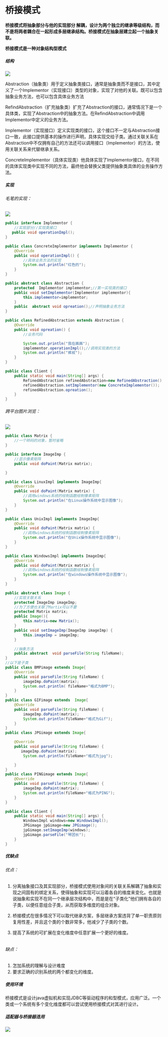 # 桥接模式



**桥接模式将抽象部分与他的实现部分 解耦，设计为两个独立的继承等级结构，而不是将两者耦合在一起形成多层继承结构。桥接模式在抽象层建立起一个抽象关联。**

**桥接模式是一种对象结构型模式**

##### 结构

![](../../../../../../../../../../../../../../18726/Documents/Java设计模式/image/structuralpattern/4-桥接模式结构图.png)

Abstraction（抽象类）用于定义抽象类接口，通常是抽象类而不是接口，其中定义了一个Implementor（实现接口）类型的对象，实现了对他的关联。既可以包含抽象业务方法，也可以包含具体业务方法

RefindAbstraction（扩充抽象类）扩充了Abstraction的接口，通常情况下是一个具体类，实现了Abstraction中的抽象方法。在RefindAbstraction中调用Implementor中定义的业务方法。

Implementor（实现接口）定义实现类的接口，这个接口不一定与Abstraction接口一致，此接口提供基本的操作进行声明，具体实现交给子类。通过关联关系在Abstraction中不仅拥有自己的方法还可以调用接口（Implementor）的方法，使用关联关系来代替继承关系。

ConcreteImplementor（具体实现类）他具体实现了Implementor接口，在不同的具体实现类中实现不同的方法，最终他会替换父类提供抽象类具体的业务操作方法。



##### 实现

###### *毛笔的实现*：

![](../../../../../../../../../../../../../../18726/Documents/Java设计模式/image/structuralpattern/5-桥接模式的实现.png)

```java
public interface Implementor {
    //实现部分//实现类接口
   public void operationImpl();
}

public class ConcreteImplementor implements Implementor {
    @Override
    public void operationImpl() {
        //具体业务方法的实现
        System.out.println("红色的");
    }
}

```

```java
public abstract class Abstraction {
    protected  Implementor implementor;//第一实现类的接口
    public void setImplementor(Implementor implementor){
        this.implementor=implementor;
    }
    public  abstract void opreation();//声明抽象业务方法
}
```

```java
public class RefinedAbstraction extends Abstraction {
    @Override
    public void opreation() {
        //业务代码

        System.out.println("我在画画");
        implementor.operationImpl();//调用实现类的方法
        System.out.println("裤衩");
    }
}

public class Client {
    public static void main(String[] args) {
        RefinedAbstraction refinedAbstraction=new RefinedAbstraction();
        refinedAbstraction.setImplementor(new ConcreteImplementor());
        refinedAbstraction.opreation();
    }
}

```

###### *跨平台图片浏览*：

![](../../../../../../../../../../../../../../18726/Documents/Java设计模式/image/structuralpattern/6-桥接模式的实现案例.png)

```java
public class Matrix {
    //一个转码的对象，暂时省略
}
```

```java
public interface ImageImp {
    //显示像素矩阵
    public void doPaint(Matrix matrix);

}

public class LinuxImpl implements ImageImp{
    @Override
    public void doPaint(Matrix matrix) {
        //调用windows系统的绘制函数绘制像素矩阵
        System.out.println("在Linux操作系统中显示图像");
    }
}

public class UnixImpl implements ImageImp{
    @Override
    public void doPaint(Matrix matrix) {
        //调用windows系统的绘制函数绘制像素矩阵
        System.out.println("在Unix操作系统中显示图像");
    }
}

public class WindowsImpl implements ImageImp{
    @Override
    public void doPaint(Matrix matrix) {
        //调用windows系统的绘制函数绘制像素矩阵
        System.out.println("在windows操作系统中显示图像");
    }
}

```

```java
public abstract class Image {
    //实现关联关系
    protected ImageImp imageImp;
    //为了方便也关联了Martix可以不要
    protected Matrix matrix;
    public Image(){
        this.matrix=new Matrix();
    }
    public void setImageImp(ImageImp imageImp) {
        this.imageImp = imageImp;
    }

    //抽象方法
    public abstract  void parseFile(String fileName);
}
//以下是子类
public class BMPimage extends Image{
    @Override
    public void parseFile(String fileName) {
        imageImp.doPaint(matrix);
        System.out.println( fileName+"格式为BMP");
    }
}
public class GIFimage extends  Image{
    @Override
    public void parseFile(String fileName) {
        imageImp.doPaint(matrix);
        System.out.println(fileName+"格式为Gif");
    }
}
public class JPGimage extends Image{

    @Override
    public void parseFile(String fileName) {
       imageImp.doPaint(matrix);
        System.out.println(fileName+"格式为jpg");

    }
}
public class PINGimage extends Image{
    @Override
    public void parseFile(String fileName) {
        imageImp.doPaint(matrix);
        System.out.println(fileName+"格式为PING");
    }
}

```

```java
public class Client {
    public static void main(String[] args) {
        WindowsImpl windows=new WindowsImpl();
        JPGimage jpGimage=new JPGimage();
        jpGimage.setImageImp(windows);
        jpGimage.parseFile("琴团长");
    }
}
```

##### 优缺点

###### 优点：

1. 分离抽象接口及其实现部分，桥接模式使用对象间的关联关系解耦了抽象和实现之间固有的绑定关系，使得抽象和实现可以沿着各自的维度来变化。也就是说抽象和实现不在同一个继承层次结构中，而是是在“子类化”他们拥有各自的子类，以便任意组合子类，从而获取多维度的组合对象。

2. 桥接模式在很多情况下可以取代继承方案，多层继承方案违背了单一职责原则复用性差，并且这个类的个数非常多，他减少了子类的个数。

3. 提高了系统的可扩展在变化维度中任意扩展一个更好的维度。

   ###### 

###### *缺点：*

1. 怎加系统的理解与设计难度
2. 要求正确的识别系统的两个都变化的维度。

##### 使用环境

桥接模式是设计java虚拟机和实现JDBC等驱动程序的和型模式，应用广泛。一个类或一个系统有多个变化维度都可以尝试使用桥接模式对其进行设计。

##### 适配器与桥接器连用

![](../../../../../../../../../../../../../../18726/Documents/Java设计模式/image/structuralpattern/7-桥接与适配模式连用.png)


